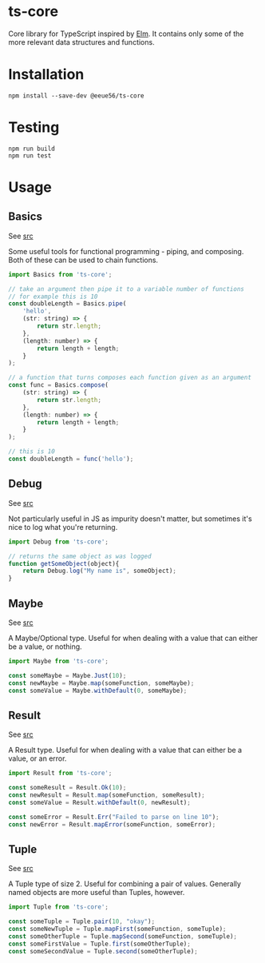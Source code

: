 # ts-core

Core library for TypeScript inspired by [Elm](https://package.elm-lang.org/packages/elm/core/latest/). It contains only some of the more relevant data structures and functions.

# Installation

```
npm install --save-dev @eeue56/ts-core
```

# Testing

```
npm run build
npm run test
```

# Usage

## Basics

See [src](src/lib/basics.ts)

Some useful tools for functional programming - piping, and composing. Both of these can be used to chain functions.

```javascript
import Basics from 'ts-core';

// take an argument then pipe it to a variable number of functions
// for example this is 10
const doubleLength = Basics.pipe(
    'hello',
    (str: string) => {
        return str.length;
    },
    (length: number) => {
        return length + length;
    }
);

// a function that turns composes each function given as an argument
const func = Basics.compose(
    (str: string) => {
        return str.length;
    },
    (length: number) => {
        return length + length;
    }
);

// this is 10
const doubleLength = func('hello');
```

## Debug

See [src](src/lib/debug.ts)

Not particularly useful in JS as impurity doesn't matter, but sometimes it's nice to log what you're returning.

```javascript
import Debug from 'ts-core';

// returns the same object as was logged
function getSomeObject(object){
    return Debug.log("My name is", someObject);
}
```

## Maybe

See [src](src/lib/maybe.ts)

A Maybe/Optional type. Useful for when dealing with a value that can either be a value, or nothing.


```javascript
import Maybe from 'ts-core';

const someMaybe = Maybe.Just(10);
const newMaybe = Maybe.map(someFunction, someMaybe);
const someValue = Maybe.withDefault(0, someMaybe);

```

## Result

See [src](src/lib/result.ts)

A Result type. Useful for when dealing with a value that can either be a value, or an error.


```javascript
import Result from 'ts-core';

const someResult = Result.Ok(10);
const newResult = Result.map(someFunction, someResult);
const someValue = Result.withDefault(0, newResult);

const someError = Result.Err("Failed to parse on line 10");
const newError = Result.mapError(someFunction, someError);
```

## Tuple

See [src](src/lib/tuple.ts)

A Tuple type of size 2. Useful for combining a pair of values. Generally named objects are more useful than Tuples, however.


```javascript
import Tuple from 'ts-core';

const someTuple = Tuple.pair(10, "okay");
const someNewTuple = Tuple.mapFirst(someFunction, someTuple);
const someOtherTuple = Tuple.mapSecond(someFunction, someTuple);
const someFirstValue = Tuple.first(someOtherTuple);
const someSecondValue = Tuple.second(someOtherTuple);
```